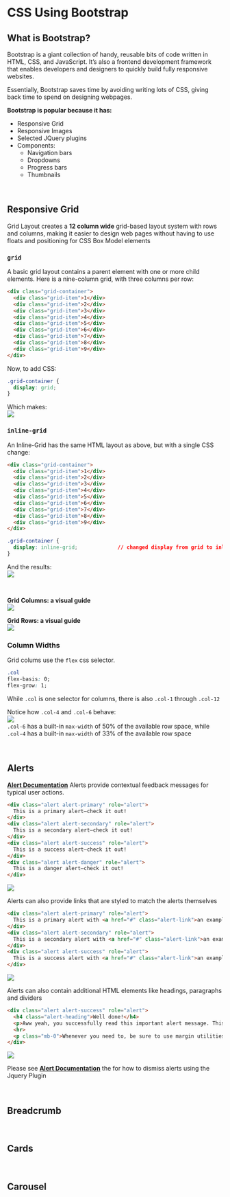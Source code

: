 # CSS Using Bootstrap
## What is Bootstrap?
Bootstrap is a giant collection of handy, reusable bits of code written in HTML, CSS, and JavaScript. It’s also a frontend development framework that enables developers and designers to quickly build fully responsive websites.

Essentially, Bootstrap saves time by avoiding writing lots of CSS, giving back time to spend on designing webpages.

**Bootstrap is popular because it has:**
* Responsive Grid
* Responsive Images
* Selected JQuery plugins
* Components:
    * Navigation bars
    * Dropdowns
    * Progress bars
    * Thumbnails 

<br>

## Responsive Grid
Grid Layout creates a **12 column wide** grid-based layout system with rows and columns, making it easier to design web pages without having to use floats and positioning for CSS Box Model elements

### ```grid```
A basic grid layout contains a parent element with one or more child elements. Here is a nine-column grid, with three columns per row:
```html
<div class="grid-container">
  <div class="grid-item">1</div>
  <div class="grid-item">2</div>
  <div class="grid-item">3</div>
  <div class="grid-item">4</div>
  <div class="grid-item">5</div>
  <div class="grid-item">6</div>
  <div class="grid-item">7</div>
  <div class="grid-item">8</div>
  <div class="grid-item">9</div>
</div>
```

Now, to add CSS:  
```css
.grid-container {
  display: grid;
}
```
Which makes:  
<img src="../images/Grid1.PNG">
<br>

### ```inline-grid```
An Inline-Grid has the same HTML layout as above, but with a single CSS change:
```html
<div class="grid-container">
  <div class="grid-item">1</div>
  <div class="grid-item">2</div>
  <div class="grid-item">3</div>
  <div class="grid-item">4</div>
  <div class="grid-item">5</div>
  <div class="grid-item">6</div>
  <div class="grid-item">7</div>
  <div class="grid-item">8</div>
  <div class="grid-item">9</div>
</div>
```
```css
.grid-container {
  display: inline-grid;             // changed display from grid to inline-grid
}
```
And the results:  
<img src="../images/Grid2.PNG">

<br>

**Grid Columns: a visual guide**  
<img src="../images/GridColumns.PNG">

**Grid Rows: a visual guide**  
<img src="../images/GridRows.PNG">


### Column Widths
Grid colums use the ```flex``` css selector. 
```css
.col
flex-basis: 0;
flex-grow: 1;
```

While ```.col``` is one selector for columns, there is also ```.col-1``` through ```.col-12```   

Notice how ```.col-4``` and ```.col-6``` behave:  
<img src="../images/GridColSizes.PNG">   
 ```.col-6``` has a built-in ```max-width``` of 50% of the available row space, while ```.col-4``` has a built-in ```max-width``` of 33% of the available row space

<br>


## Alerts
**[Alert Documentation](https://getbootstrap.com/docs/4.0/components/alerts/)**
Alerts provide contextual feedback messages for typical user actions.
```html
<div class="alert alert-primary" role="alert">
  This is a primary alert—check it out!
</div>
<div class="alert alert-secondary" role="alert">
  This is a secondary alert—check it out!
</div>
<div class="alert alert-success" role="alert">
  This is a success alert—check it out!
</div>
<div class="alert alert-danger" role="alert">
  This is a danger alert—check it out!
</div>
```

<img src="../images/AlertsBootstrap.PNG"><br>

Alerts can also provide links that are styled to match the alerts themselves
```html
<div class="alert alert-primary" role="alert">
  This is a primary alert with <a href="#" class="alert-link">an example link</a>. Give it a click if you like.
</div>
<div class="alert alert-secondary" role="alert">
  This is a secondary alert with <a href="#" class="alert-link">an example link</a>. Give it a click if you like.
</div>
<div class="alert alert-success" role="alert">
  This is a success alert with <a href="#" class="alert-link">an example link</a>. Give it a click if you like.
</div>
```

<img src="../images/AlertsBootstrapLinks.PNG"><br>

Alerts can also contain additional HTML elements like headings, paragraphs and dividers

```html
<div class="alert alert-success" role="alert">
  <h4 class="alert-heading">Well done!</h4>
  <p>Aww yeah, you successfully read this important alert message. This example text is going to run a bit longer so that you can see how spacing within an alert works with this kind of content.</p>
  <hr>
  <p class="mb-0">Whenever you need to, be sure to use margin utilities to keep things nice and tidy.</p>
</div>
```

<img src="../images/AlertsBootstrapHTML.PNG"><br>

Please see **[Alert Documentation](https://getbootstrap.com/docs/4.0/components/alerts/)** the for how to dismiss alerts using the Jquery Plugin

<br>

## Breadcrumb

<br>

## Cards

<br>

## Carousel


